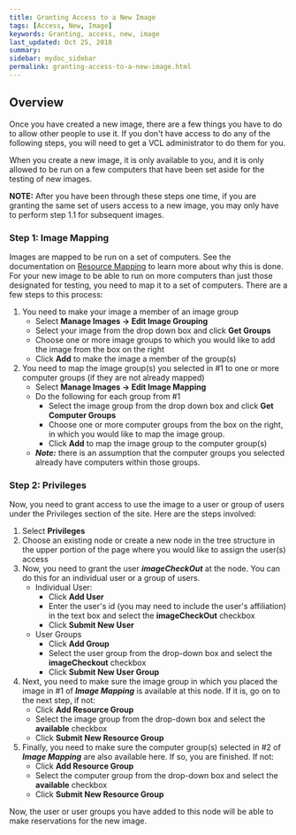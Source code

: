 ```yaml
---
title: Granting Access to a New Image
tags: [Access, New, Image]
keywords: Granting, access, new, image
last_updated: Oct 25, 2018
summary:
sidebar: mydoc_sidebar
permalink: granting-access-to-a-new-image.html
---
```

## Overview


Once you have created a new image, there are a few things you have to do to allow other people to use it.  If you don't have access to do any of the following steps, you will need to get a VCL administrator to do them for you.

When you create a new image, it is only available to you, and it is only allowed to be run on a few computers that have been set aside for the testing of new images.

**NOTE:** After you have been through these steps one time, if you are granting the same set of users access to a new image, you may only have to perform step 1.1 for subsequent images.


### Step 1: Image Mapping

Images are mapped to be run on a set of computers. See the documentation on [Resource Mapping](resourcemapping.html) to learn more about why this is done. For your new image to be able to run on more computers than just those designated for testing, you need to map it to a set of computers. There are a few steps to this process:

1. You need to make your image a member of an image group
    * Select **Manage Images -> Edit Image Grouping**
    * Select your image from the drop down box and click **Get Groups**
    * Choose one or more image groups to which you would like to add the image from the box on the right
    * Click **Add** to make the image a member of the group(s)
2. You need to map the image group(s) you selected in #1 to one or more computer groups (if they are not already mapped)
    * Select **Manage Images -> Edit Image Mapping**
    * Do the following for each group from #1
        * Select the image group from the drop down box and click **Get Computer Groups**
        * Choose one or more computer groups from the box on the right, in which you would like to map the image group.
        * Click **Add** to map the image group to the computer group(s)
    * ***Note:*** there is an assumption that the computer groups you selected already have computers within those groups.

### Step 2: Privileges

Now, you need to grant access to use the image to a user or group of users under the Privileges section of the site.  Here are the steps involved:

1. Select **Privileges**
2. Choose an existing node or create a new node in the tree structure in the upper portion of the page where you would like to assign the user(s) access
3. Now, you need to grant the user ***imageCheckOut*** at the node.  You can do this for an individual user or a group of users.
    * Individual User:
        * Click **Add User**
        * Enter the user's id (you may need to include the user's affiliation) in the text box and select the **imageCheckOut** checkbox
        * Click **Submit New User**
    * User Groups
        * Click **Add Group**
        * Select the user group from the drop-down box and select the **imageCheckout** checkbox
        * Click **Submit New User Group**
4. Next, you need to make sure the image group in which you placed the image in #1 of ***Image Mapping*** is available at this node. If it is, go on to the next step, if not:
    * Click **Add Resource Group**
    * Select the image group from the drop-down box and select the **available** checkbox
    * Click **Submit New Resource Group**
5. Finally, you need to make sure the computer group(s) selected in #2 of ***Image Mapping*** are also available here. If so, you are finished.  If not:
    * Click **Add Resource Group**
    * Select the computer group from the drop-down box and select the **available** checkbox
    * Click **Submit New Resource Group**

Now, the user or user groups you have added to this node will be able to make reservations for the new image.
